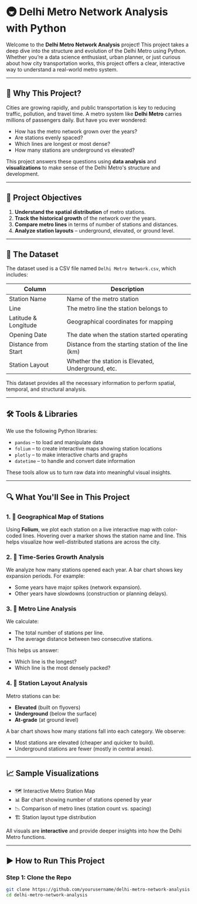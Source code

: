 # 🚇 Delhi Metro Network Analysis with Python

Welcome to the **Delhi Metro Network Analysis** project! This project takes a deep dive into the structure and evolution of the Delhi Metro using Python. Whether you’re a data science enthusiast, urban planner, or just curious about how city transportation works, this project offers a clear, interactive way to understand a real-world metro system.

---

## 📘 Why This Project?

Cities are growing rapidly, and public transportation is key to reducing traffic, pollution, and travel time. A metro system like **Delhi Metro** carries millions of passengers daily. But have you ever wondered:
- How has the metro network grown over the years?
- Are stations evenly spaced?
- Which lines are longest or most dense?
- How many stations are underground vs elevated?

This project answers these questions using **data analysis** and **visualizations** to make sense of the Delhi Metro's structure and development.

---

## 🎯 Project Objectives

1. **Understand the spatial distribution** of metro stations.
2. **Track the historical growth** of the network over the years.
3. **Compare metro lines** in terms of number of stations and distances.
4. **Analyze station layouts** – underground, elevated, or ground level.

---

## 🧾 The Dataset

The dataset used is a CSV file named `Delhi Metro Network.csv`, which includes:

| Column              | Description                                         |
|---------------------|-----------------------------------------------------|
| Station Name        | Name of the metro station                           |
| Line                | The metro line the station belongs to               |
| Latitude & Longitude| Geographical coordinates for mapping                |
| Opening Date        | The date when the station started operating         |
| Distance from Start | Distance from the starting station of the line (km)|
| Station Layout      | Whether the station is Elevated, Underground, etc. |

This dataset provides all the necessary information to perform spatial, temporal, and structural analysis.

---

## 🛠️ Tools & Libraries

We use the following Python libraries:

- `pandas` – to load and manipulate data
- `folium` – to create interactive maps showing station locations
- `plotly` – to make interactive charts and graphs
- `datetime` – to handle and convert date information

These tools allow us to turn raw data into meaningful visual insights.

---

## 🔍 What You'll See in This Project

### 1. 📍 **Geographical Map of Stations**
Using **Folium**, we plot each station on a live interactive map with color-coded lines. Hovering over a marker shows the station name and line. This helps visualize how well-distributed stations are across the city.

### 2. 📅 **Time-Series Growth Analysis**
We analyze how many stations opened each year. A bar chart shows key expansion periods. For example:
- Some years have major spikes (network expansion).
- Other years have slowdowns (construction or planning delays).

### 3. 📏 **Metro Line Analysis**
We calculate:
- The total number of stations per line.
- The average distance between two consecutive stations.

This helps us answer:
- Which line is the longest?
- Which line is the most densely packed?

### 4. 🧱 **Station Layout Analysis**
Metro stations can be:
- **Elevated** (built on flyovers)
- **Underground** (below the surface)
- **At-grade** (at ground level)

A bar chart shows how many stations fall into each category. We observe:
- Most stations are elevated (cheaper and quicker to build).
- Underground stations are fewer (mostly in central areas).

---

## 📈 Sample Visualizations

- 🗺️ Interactive Metro Station Map
- 📊 Bar chart showing number of stations opened by year
- 📉 Comparison of metro lines (station count vs. spacing)
- 🏗️ Station layout type distribution

All visuals are **interactive** and provide deeper insights into how the Delhi Metro functions.

---

## ▶️ How to Run This Project

### Step 1: Clone the Repo
```bash
git clone https://github.com/yourusername/delhi-metro-network-analysis.git
cd delhi-metro-network-analysis
